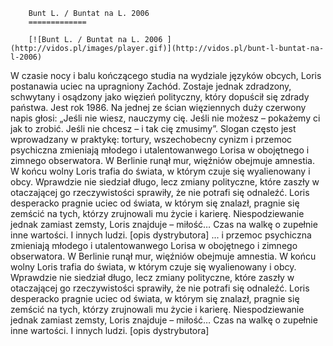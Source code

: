
        Bunt L. / Buntat na L. 2006 
        =============
        
        [![Bunt L. / Buntat na L. 2006 ](http://vidos.pl/images/player.gif)](http://vidos.pl/bunt-l-buntat-na-l-2006)
        
        
 W czasie nocy i balu kończącego studia na wydziale języków obcych, Loris postanawia uciec na upragniony Zachód. Zostaje jednak zdradzony, schwytany i osądzony jako więzień polityczny, który dopuścił się zdrady państwa. Jest rok 1986. Na jednej ze ścian więziennych duży czerwony napis głosi: „Jeśli nie wiesz, nauczymy cię. Jeśli nie możesz – pokażemy ci jak to zrobić. Jeśli nie chcesz – i tak cię zmusimy”. Slogan często jest wprowadzany w praktykę: tortury, wszechobecny cynizm i przemoc psychiczna zmieniają młodego i utalentowanwego Lorisa w obojętnego i zimnego obserwatora. W Berlinie runął mur, więźniów obejmuje amnestia. W końcu wolny Loris trafia do świata, w którym czuje się wyalienowany i obcy. Wprawdzie nie siedział długo, lecz zmiany polityczne, które zaszły w otaczającej go rzeczywistości sprawiły, że nie potrafi się odnaleźć. Loris desperacko pragnie uciec od świata, w którym się znalazł, pragnie się zemścić na tych, którzy zrujnowali mu życie i karierę. Niespodziewanie jednak zamiast zemsty, Loris znajduje – miłość… Czas na walkę o zupełnie inne wartości. I innych ludzi. [opis dystrybutora]  ... i przemoc psychiczna zmieniają młodego i utalentowanwego Lorisa w obojętnego i zimnego obserwatora. W Berlinie runął mur, więźniów obejmuje amnestia. W końcu wolny Loris trafia do świata, w którym czuje się wyalienowany i obcy. Wprawdzie nie siedział długo, lecz zmiany polityczne, które zaszły w otaczającej go rzeczywistości sprawiły, że nie potrafi się odnaleźć. Loris desperacko pragnie uciec od świata, w którym się znalazł, pragnie się zemścić na tych, którzy zrujnowali mu życie i karierę. Niespodziewanie jednak zamiast zemsty, Loris znajduje – miłość… Czas na walkę o zupełnie inne wartości. I innych ludzi. [opis dystrybutora]
    